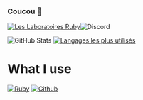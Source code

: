 ### Coucou 👋

[![Les Laboratoires Ruby](https://invidget.switchblade.xyz/4P7XcmbDnt)](https://discord.gg/4P7XcmbDnt)![Discord](https://discord.c99.nl/widget/theme-1/709815588016357429.png)

![GitHub Stats](https://github-readme-stats.vercel.app/api?username=Senchuu&show_icons=true&theme=tokyonight) [![Langages les plus utilisés](https://github-readme-stats.vercel.app/api/top-langs/?username=Senchuu&layout=compact&theme=tokyonight)](https://github.com/anuraghazra/github-readme-stats)

# What I use 
[![Ruby](https://img.shields.io/badge/ruby-%23CC342D.svg?&style=for-the-badge&logo=ruby&logoColor=white)](https://www.ruby-lang.org/fr/) [![Github](https://img.shields.io/badge/ruby-%23CC342D.svg?&style=for-the-badge&logo=ruby&logoColor=white)](https://github.com/)


